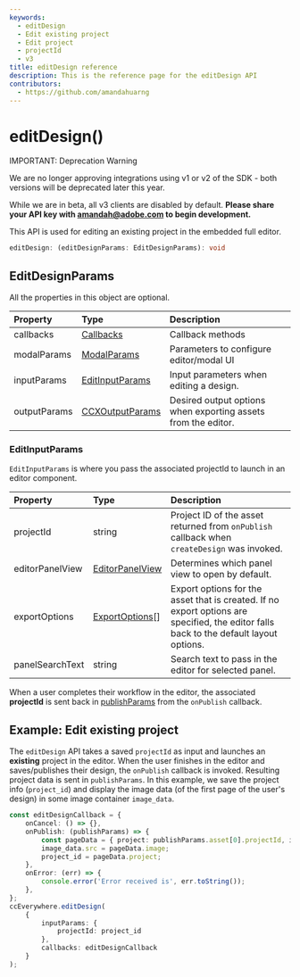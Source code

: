 ```yaml
---
keywords:
  - editDesign
  - Edit existing project
  - Edit project
  - projectId
  - v3
title: editDesign reference
description: This is the reference page for the editDesign API
contributors:
  - https://github.com/amandahuarng
--- 
```


# editDesign()

<InlineAlert variant="error" slots="header, text1, text2" />

IMPORTANT: Deprecation Warning

We are no longer approving integrations using v1 or v2 of the SDK - both versions will be deprecated later this year.

While we are in beta, all v3 clients are disabled by default. **Please share your API key with amandah@adobe.com to begin development.**

This API is used for editing an existing project in the embedded full editor.

```ts
editDesign: (editDesignParams: EditDesignParams): void
```

## EditDesignParams

All the properties in this object are optional.

| Property | Type| Description
| :-- | :-- | :--
| callbacks | [Callbacks](../../types/index.md#callbacks) | Callback methods
| modalParams | [ModalParams](../../types/index.md#modalparams) | Parameters to configure editor/modal UI
| inputParams | [EditInputParams](#editinputparams) | Input parameters when editing a design.
| outputParams | [CCXOutputParams](../../types/index.md#ccxoutputparams) | Desired output options when exporting assets from the editor.

### EditInputParams

`EditInputParams` is where you pass the associated projectId to launch in an editor component.
  
| Property | Type | Description
| :-- | :--| :--
| projectId| string | Project ID of the asset returned from `onPublish` callback when `createDesign` was invoked.
| editorPanelView | [EditorPanelView](../../types/index.md#editorpanelview) | Determines which panel view to open by default.
| exportOptions | [ExportOptions](../../types/index.md#exportoptions)[] | Export options for the asset that is created. If no export options are specified, the editor falls back to the default layout options.
| panelSearchText | string | Search text to pass in the editor for selected panel.

When a user completes their workflow in the editor, the associated **projectId** is sent back in [publishParams](../../types/index.md#publishparams) from the `onPublish` callback.

## Example: Edit existing project

The `editDesign` API takes a saved `projectId` as input and launches an **existing** project in the editor. When the user finishes in the editor and saves/publishes their design, the `onPublish` callback is invoked. Resulting project data is sent in `publishParams`. In this example, we save the project info (`project_id`) and display the image data (of the first page of the user's design) in some image container `image_data`.

``` ts title="edit-project.js" hl_lines="15"
const editDesignCallback = {
    onCancel: () => {},
    onPublish: (publishParams) => {
        const pageData = { project: publishParams.asset[0].projectId, image: publishParams.asset[0].data };
        image_data.src = pageData.image;
        project_id = pageData.project;
    },
    onError: (err) => {
        console.error('Error received is', err.toString());
    },
};
ccEverywhere.editDesign(
    {
        inputParams: { 
            projectId: project_id 
        },
        callbacks: editDesignCallback
    }
);
```

